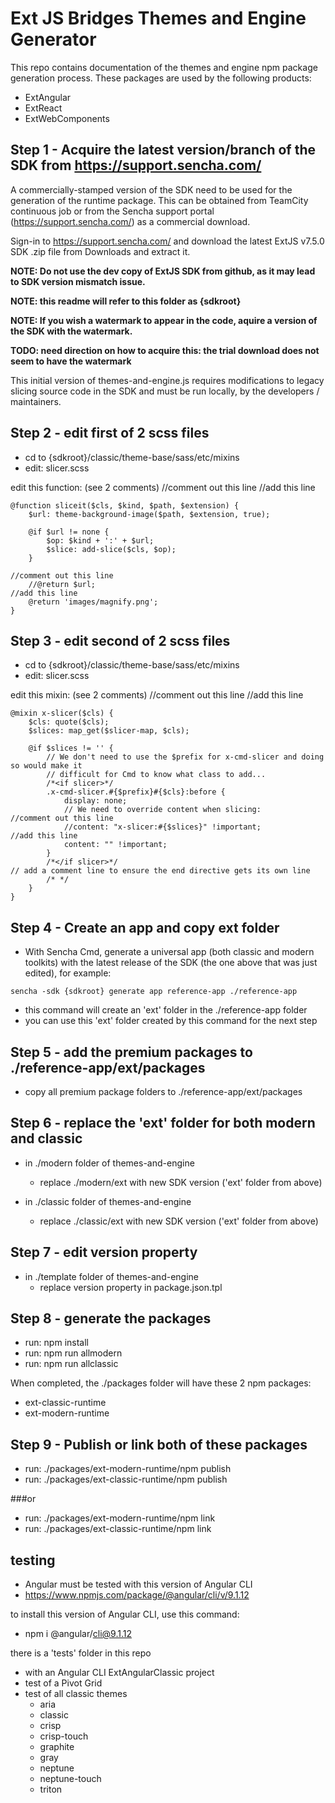# Ext JS Bridges Themes and Engine Generator
This repo contains documentation of the themes and engine npm package generation process.
These packages are used by the following products:
- ExtAngular
- ExtReact
- ExtWebComponents

## Step 1 - Acquire the latest version/branch of the SDK from https://support.sencha.com/

A commercially-stamped version of the SDK need to be used for the generation of the runtime package. This can be 
obtained from TeamCity continuous job or from the Sencha support portal (https://support.sencha.com/) as a commercial download.

Sign-in to https://support.sencha.com/ and download the latest ExtJS v7.5.0 SDK .zip file from Downloads and extract it.

**NOTE: Do not use the dev copy of ExtJS SDK from github, as it may lead to SDK version mismatch issue.**

**NOTE: this readme will refer to this folder as {sdkroot}**

**NOTE: If you wish a watermark to appear in the code, aquire a version of the SDK with the watermark.**

**TODO: need direction on how to acquire this: the trial download does not seem to have the watermark**


This initial version of themes-and-engine.js requires modifications to legacy slicing source code in the SDK and must be run locally,
by the developers / maintainers.

## Step 2 - edit first of 2 scss files

- cd to {sdkroot}/classic/theme-base/sass/etc/mixins
- edit: slicer.scss

edit this function: (see 2 comments)
//comment out this line
//add this line
```
@function sliceit($cls, $kind, $path, $extension) {
    $url: theme-background-image($path, $extension, true);

    @if $url != none {
        $op: $kind + ':' + $url;
        $slice: add-slice($cls, $op);
    }

//comment out this line
    //@return $url;
//add this line
    @return 'images/magnify.png';
}
```

## Step 3 - edit second of 2 scss files

- cd to {sdkroot}/classic/theme-base/sass/etc/mixins
- edit: slicer.scss

edit this mixin: (see 2 comments)
//comment out this line
//add this line
```
@mixin x-slicer($cls) {
    $cls: quote($cls);
    $slices: map_get($slicer-map, $cls);

    @if $slices != '' {
        // We don't need to use the $prefix for x-cmd-slicer and doing so would make it
        // difficult for Cmd to know what class to add...
        /*<if slicer>*/
        .x-cmd-slicer.#{$prefix}#{$cls}:before {
            display: none;
            // We need to override content when slicing:
//comment out this line
            //content: "x-slicer:#{$slices}" !important;
//add this line
            content: "" !important;
        }
        /*</if slicer>*/
// add a comment line to ensure the end directive gets its own line
        /* */
    }
}
```

## Step 4 - Create an app and copy ext folder

- With Sencha Cmd, generate a universal app (both classic and modern toolkits) with the latest release of the SDK (the one above that was just edited), for example:

```
sencha -sdk {sdkroot} generate app reference-app ./reference-app
```

- this command will create an 'ext' folder in the ./reference-app folder
- you can use this 'ext' folder created by this command for the next step

## Step 5 - add the premium packages to ./reference-app/ext/packages

- copy all premium package folders to ./reference-app/ext/packages

## Step 6 - replace the 'ext' folder for both modern and classic

- in ./modern folder of themes-and-engine
  - replace ./modern/ext with new SDK version ('ext' folder from above)

- in ./classic folder of themes-and-engine
  - replace ./classic/ext with new SDK version ('ext' folder from above)

## Step 7 - edit version property

- in ./template folder of themes-and-engine
  - replace version property in package.json.tpl

## Step 8 -  generate the packages

- run: npm install
- run: npm run allmodern
- run: npm run allclassic

When completed, the ./packages folder will have these 2 npm packages:

- ext-classic-runtime
- ext-modern-runtime

## Step 9 - Publish or link both of these packages

- run: ./packages/ext-modern-runtime/npm publish
- run: ./packages/ext-classic-runtime/npm publish

###or

- run: ./packages/ext-modern-runtime/npm link
- run: ./packages/ext-classic-runtime/npm link


## testing

- Angular must be tested with this version of Angular CLI
- https://www.npmjs.com/package/@angular/cli/v/9.1.12

to install this version of Angular CLI, use this command:

- npm i @angular/cli@9.1.12

there is a 'tests' folder in this repo

- with an Angular CLI ExtAngularClassic project
- test of a Pivot Grid
- test of all classic themes
  - aria
  - classic
  - crisp
  - crisp-touch
  - graphite
  - gray
  - neptune
  - neptune-touch
  - triton

